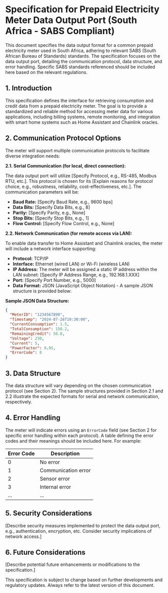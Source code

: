 # Specification for Prepaid Electricity Meter Data Output Port (South Africa - SABS Compliant)

This document specifies the data output format for a common prepaid electricity meter used in South Africa, adhering to relevant SABS (South African Bureau of Standards) standards. The specification focuses on the data output port, detailing the communication protocol, data structure, and error handling. Specific SABS standards referenced should be included here based on the relevant regulations.

## 1. Introduction

This specification defines the interface for retrieving consumption and credit data from a prepaid electricity meter. The goal is to provide a standardized and reliable method for accessing meter data for various applications, including billing systems, remote monitoring, and integration with smart home systems such as Home Assistant and Chainlink oracles.

## 2. Communication Protocol Options

The meter will support multiple communication protocols to facilitate diverse integration needs:

**2.1. Serial Communication (for local, direct connection):**

The data output port will utilize [Specify Protocol, e.g., RS-485, Modbus RTU, etc.]. This protocol is chosen for its [Explain reasons for protocol choice, e.g., robustness, reliability, cost-effectiveness, etc.]. The communication parameters will be:

*   **Baud Rate:** [Specify Baud Rate, e.g., 9600 bps]
*   **Data Bits:** [Specify Data Bits, e.g., 8]
*   **Parity:** [Specify Parity, e.g., None]
*   **Stop Bits:** [Specify Stop Bits, e.g., 1]
*   **Flow Control:** [Specify Flow Control, e.g., None]

**2.2. Network Communication (for remote access via LAN):**

To enable data transfer to Home Assistant and Chainlink oracles, the meter will include a network interface supporting:

*   **Protocol:** TCP/IP
*   **Interface:** Ethernet (wired LAN) or Wi-Fi (wireless LAN)
*   **IP Address:**  The meter will be assigned a static IP address within the LAN subnet: [Specify IP Address Range, e.g., 192.168.1.XXX]
*   **Port:** [Specify Port Number, e.g., 5000]
*   **Data Format:** JSON (JavaScript Object Notation) -  A sample JSON structure is provided below:

**Sample JSON Data Structure:**

```json
{
  "MeterID": "1234567890",
  "Timestamp": "2024-07-26T10:30:00",
  "CurrentConsumption": 1.5,
  "TotalConsumption": 150.2,
  "RemainingCredit": 50.8,
  "Voltage": 230,
  "Current": 5,
  "PowerFactor": 0.95,
  "ErrorCode": 0
}
```

## 3. Data Structure

The data structure will vary depending on the chosen communication protocol (see Section 2).  The sample structures provided in Section 2.1 and 2.2 illustrate the expected formats for serial and network communication, respectively.

## 4. Error Handling

The meter will indicate errors using an `ErrorCode` field (see Section 2 for specific error handling within each protocol).  A table defining the error codes and their meanings should be included here.  For example:

| Error Code | Description                                      |
|------------|--------------------------------------------------|
| 0          | No error                                         |
| 1          | Communication error                              |
| 2          | Sensor error                                     |
| 3          | Internal error                                   |
| ...        | ...                                             |


## 5. Security Considerations

[Describe security measures implemented to protect the data output port, e.g., authentication, encryption, etc.  Consider security implications of network access.]

## 6. Future Considerations

[Describe potential future enhancements or modifications to the specification.]


This specification is subject to change based on further developments and regulatory updates. Always refer to the latest version of this document.
